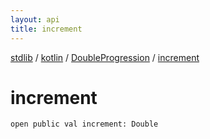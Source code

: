 ```yaml
---
layout: api
title: increment
---
```

[stdlib](../../index.html) / [kotlin](../index.html) / [DoubleProgression](index.html) / [increment](increment.html)

# increment

```
open public val increment: Double
```
